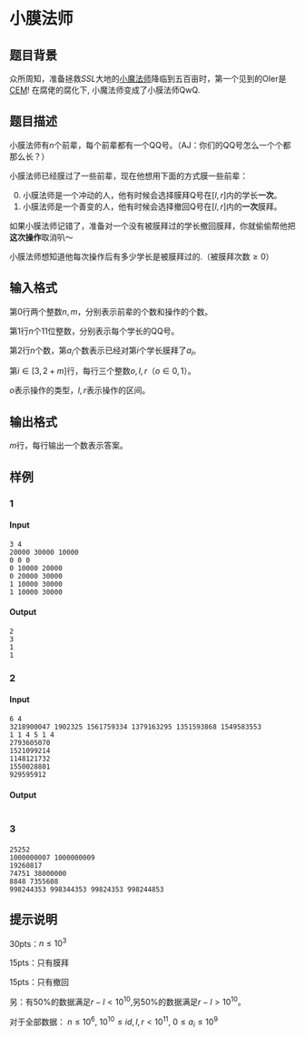 # 小膜法师

## 题目背景

众所周知，准备拯救$SSL$大地的[小魔法师](https://www.luogu.com.cn/user/35056)降临到五百亩时，第一个见到的OIer是[CEM](https://www.luogu.com.cn/user/30496)! 在腐佬的腐化下, 小魔法师变成了小膜法师QwQ.

## 题目描述

小膜法师有$n$个前辈，每个前辈都有一个QQ号。（AJ：你们的QQ号怎么一个个都那么长？）

小膜法师已经膜过了一些前辈，现在他想用下面的方式膜一些前辈：

0. 小膜法师是一个冲动的人，他有时候会选择膜拜Q号在$[l,r]$内的学长**一次**。
1. 小膜法师是一个善变的人，他有时候会选择撤回Q号在$[l,r]$内的**一次**膜拜。

如果小膜法师记错了，准备对一个没有被膜拜过的学长撤回膜拜，你就偷偷帮他把**这次操作**取消叭～

小膜法师想知道他每次操作后有多少学长是被膜拜过的.（被膜拜次数$\geq0$）

## 输入格式

第$0$行两个整数$n,m$，分别表示前辈的个数和操作的个数。

第$1$行$n$个$11$位整数，分别表示每个学长的QQ号。

第$2$行$n$个数，第$a_i$个数表示已经对第$i$个学长膜拜了$a_i$。

第$i \in [3,2+m]$行，每行三个整数$o,l,r$（$o \in {0,1}$）。

$o$表示操作的类型，$l,r$表示操作的区间。

## 输出格式

$m$行，每行输出一个数表示答案。

## 样例

### 1

#### Input

```
3 4
20000 30000 10000
0 0 0
0 10000 20000
0 20000 30000
1 10000 30000
1 10000 30000
```

#### Output

```
2
3
1
1
```

### 2

#### Input

```
6 4
3218900047 1902325 1561759334 1379163295 1351593868 1549583553
1 1 4 5 1 4
2793605070
1521099214
1148121732
1550028801
929595912
```

#### Output

```

```

### 3

####

``` 
25252
1000000007 1000000009
19260817 
74751 38000000 
8848 7355608
998244353 998344353 99824353 998244853
```

####

## 提示说明

30pts：$n \leq 10^3$

15pts：只有膜拜

15pts：只有撤回

另：有50%的数据满足$r-l<10^{10}$,另50%的数据满足$r-l>10^{10}$。

对于全部数据： $n \leq 10^6$, $10^{10} \leq id,l,r < 10^{11}$, $0 \leq a_i \leq 10^9$
